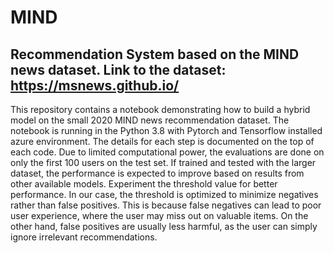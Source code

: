 # MIND
## Recommendation System based on the MIND news dataset. Link to the dataset: https://msnews.github.io/ 
This repository contains a notebook demonstrating how to build a hybrid model on the small 2020 MIND news recommendation dataset. 
The notebook is running in the Python 3.8 with Pytorch and Tensorflow installed azure environment. 
The details for each step is documented on the top of each code. 
Due to limited computational power, the evaluations are done on only the first 100 users on the test set. If trained and tested with the larger dataset, the performance is expected to improve based on results from other available models. 
Experiment the threshold value for better performance. In our case, the threshold is optimized to minimize negatives rather than false positives. This is because false negatives can lead to poor user experience, where the user may miss out on valuable items. On the other hand, false positives are usually less harmful, as the user can simply ignore irrelevant recommendations. 

